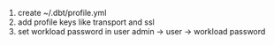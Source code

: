 1. create ~/.dbt/profile.yml
2. add profile keys like transport and ssl
3. set workload password in user admin -> user -> workload password
